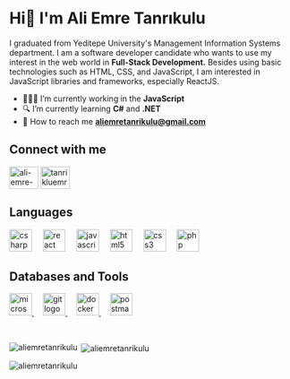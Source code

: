 <h1>Hi👋 I&#39;m Ali Emre Tanrıkulu</h1>  

<p>I graduated from Yeditepe University's Management Information Systems department. I am a software developer candidate who wants to use my interest in the web world in <strong>Full-Stack Development.</strong> Besides using basic technologies such as HTML, CSS, and JavaScript, I am interested in JavaScript libraries and frameworks, especially ReactJS. </p>

- 👨🏽‍💻 I’m currently working in the **JavaScript** 
- 🔍 I’m currently learning **C#** and **.NET**
- 📧 How to reach me **aliemretanrikulu@gmail.com**



<h2 align="left">Connect with me</h2>

<p align="left">
<a href="https://linkedin.com/in/ali-emre-tanrikulu" target="blank"><img align="center" src="https://raw.githubusercontent.com/rahuldkjain/github-profile-readme-generator/master/src/images/icons/Social/linked-in-alt.svg" alt="ali-emre-tanrikulu" height="40" width="52" /></a>
<a href="https://instagram.com/tanrikluemre" target="blank"><img align="center" src="https://raw.githubusercontent.com/rahuldkjain/github-profile-readme-generator/master/src/images/icons/Social/instagram.svg" alt="tanrikluemre" height="40" width="52" /></a>
</p>


<h2 align="left">Languages</h2>

<div align="left">
  <a href="https://learn.microsoft.com/tr-tr/dotnet/csharp/" style="text-decoration: none;">
    <img src="https://cdn.jsdelivr.net/gh/devicons/devicon/icons/csharp/csharp-original.svg" height="40" alt="csharp logo"/>
  </a>
  <img width="12" />
  <a href="https://reactjs.org/" style="text-decoration: none;">
    <img src="https://cdn.jsdelivr.net/gh/devicons/devicon/icons/react/react-original.svg" height="40" alt="react logo"/>
  </a>
  <img width="12" />
  <a href="https://developer.mozilla.org/en-US/docs/Web/JavaScript" style="text-decoration: none;">
    <img src="https://cdn.jsdelivr.net/gh/devicons/devicon/icons/javascript/javascript-original.svg" height="40" alt="javascript logo"/>
  </a>
  <img width="12" />
  <a href="https://html.spec.whatwg.org/multipage/" style="text-decoration: none;">
    <img src="https://cdn.jsdelivr.net/gh/devicons/devicon/icons/html5/html5-original.svg" height="40" alt="html5 logo"/>
  </a>
  <img width="12" />
  <a href="https://www.w3.org/TR/CSS/" style="text-decoration: none;">
    <img src="https://cdn.jsdelivr.net/gh/devicons/devicon/icons/css3/css3-original.svg" height="40" alt="css3 logo"/>
  </a>
  <img width="12" />
  <a href="https://www.php.net/" style="text-decoration: none;">
    <img src="https://cdn.jsdelivr.net/gh/devicons/devicon/icons/php/php-original.svg" height="40" alt="php logo"/>
  </a>
</div>



<h2 align="left">Databases and Tools</h2>

<div align="left">
  <a href="https://www.microsoft.com/en-us/sql-server" target="_blank">
    <img src="https://cdn.jsdelivr.net/gh/devicons/devicon/icons/microsoftsqlserver/microsoftsqlserver-plain.svg" height="40" alt="microsoftsqlserver logo" />
  </a>
  <img width="12" />
  <a href="https://git-scm.com/" target="_blank">
    <img src="https://cdn.jsdelivr.net/gh/devicons/devicon/icons/git/git-original.svg" height="40" alt="git logo" />
  </a>
  <img width="12" />
  <a href="https://www.docker.com/" target="_blank">
    <img src="https://cdn.jsdelivr.net/gh/devicons/devicon/icons/docker/docker-original.svg" height="40" alt="docker logo" />
  </a>
  <img width="12" />
  <a href="https://www.postman.com/" target="_blank">
    <img src="https://cdn.simpleicons.org/postman/FF6C37" height="40" alt="postman logo" />
  </a>
</div>


<p>&nbsp;</p>

<p><img align="left" src="https://github-readme-stats.vercel.app/api/top-langs?username=aliemretanrikulu&show_icons=true&locale=en&layout=compact" alt="aliemretanrikulu" /></p>

<p>&nbsp;<img align="center" src="https://github-readme-stats.vercel.app/api?username=aliemretanrikulu&show_icons=true&locale=en" alt="aliemretanrikulu" /></p>

<p><img align="center" src="https://github-readme-streak-stats.herokuapp.com/?user=aliemretanrikulu&" alt="aliemretanrikulu" /></p>


